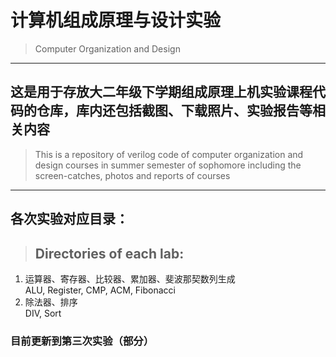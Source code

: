 # 计算机组成原理与设计实验
> Computer Organization and Design
***
## 这是用于存放大二年级下学期组成原理上机实验课程代码的仓库，库内还包括截图、下载照片、实验报告等相关内容  
> This is a repository of verilog code of computer organization and design courses in summer semester of sophomore including the screen-catches, photos and reports of courses  

***
## 各次实验对应目录：  
> ## Directories of each lab:   
1. 运算器、寄存器、比较器、累加器、斐波那契数列生成  
    ALU, Register, CMP, ACM, Fibonacci
2. 除法器、排序  
    DIV, Sort

### 目前更新到第三次实验（部分）